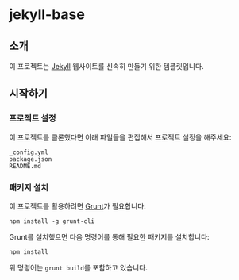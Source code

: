 # jekyll-base
## 소개
이 프로젝트는 [Jekyll](https://jekyllrb.com/) 웹사이트를 신속히 만들기 위한 템플릿입니다.

## 시작하기
### 프로젝트 설정
이 프로젝트를 클론했다면 아래 파일들을 편집해서 프로젝트 설정을 해주세요:
```
_config.yml
package.json
README.md
```

### 패키지 설치
이 프로젝트를 활용하려면 [Grunt](http://gruntjs.com/)가 필요합니다.
```
npm install -g grunt-cli
```

Grunt를 설치했으면 다음 명령어를 통해 필요한 패키지를 설치합니다:
```
npm install
```
위 명령어는 `grunt build`를 포함하고 있습니다.
